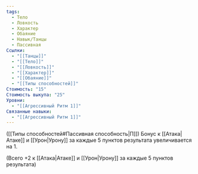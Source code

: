 ```yaml
---
tags:
  - Тело
  - Ловкость
  - Характер
  - Обаяние
  - Навык/Танцы
  - Пассивная
Ссылки:
  - "[[Танцы]]"
  - "[[Тело]]"
  - "[[Ловкость]]"
  - "[[Характер]]"
  - "[[Обаяние]]"
  - "[[Типы способностей]]"
Стоимость: "15"
Стоимость выкупа: "25"
Уровни:
  - "[[Агрессивный Ритм 1]]"
Связанные навыки:
  - "[[Агрессивный Ритм 1]]"
---
```

([[Типы способностей#Пассивная способность|П]]) Бонус к [[Атака|Атаке]] и [[Урон|Урону]] за каждые 5 пунктов результата увеличивается на 1. 

(Всего +2 к [[Атака|Атаке]] и [[Урон|Урону]] за каждые 5 пунктов результата)